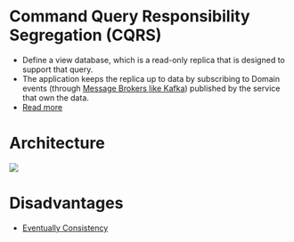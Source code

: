 # Command Query Responsibility Segregation (CQRS)
- Define a view database, which is a read-only replica that is designed to support that query.
- The application keeps the replica up to data by subscribing to Domain events (through [Message Brokers like Kafka](../../4_MessageBrokersEDA/Readme.md)) published by the service that own the data.
- [Read more](https://microservices.io/patterns/data/cqrs.html)

# Architecture

![](https://microservices.io/i/patterns/data/QuerySideService.png)

# Disadvantages
- [Eventually Consistency](../../3_DatabaseServices/4_Consistency&Replication/Readme.md)